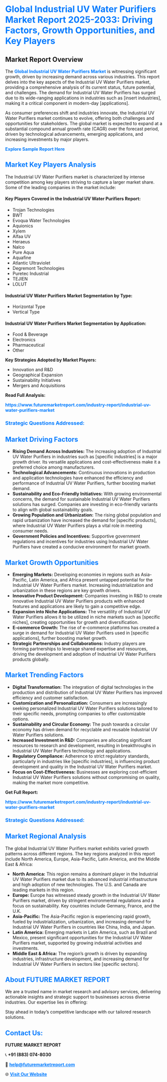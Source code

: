 <h1 style="color: #007BFF;">Global Industrial UV Water Purifiers Market Report 2025-2033: Driving Factors, Growth Opportunities, and Key Players</h1>

<section id="overview">
<h2>Market Report Overview</h2>
<p>The <a href="https://www.futuremarketreport.com/industry-report/industrial-uv-water-purifiers-market" style="color: #007BFF; text-decoration: none;"><strong>Global Industrial UV Water Purifiers Market</strong></a> is witnessing significant growth, driven by increasing demand across various industries. This report delves into the key aspects of the Industrial UV Water Purifiers market, providing a comprehensive analysis of its current status, future potential, and challenges. The demand for Industrial UV Water Purifiers has surged due to its wide-ranging applications in industries such as [insert industries], making it a critical component in modern-day [applications].</p>
<p>As consumer preferences shift and industries innovate, the Industrial UV Water Purifiers market continues to evolve, offering both challenges and opportunities for stakeholders. The global market is expected to expand at a substantial compound annual growth rate (CAGR) over the forecast period, driven by technological advancements, emerging applications, and increasing investments by major players.</p>
</section>

<section id="overview">
<p><a href="https://www.futuremarketreport.com/request-sample/reportId=102391" style="color: #007BFF; text-decoration: none;"><strong>Explore Sample Report Here</strong></a></p>
</section>

<section id="key-players">
<h2 style="color: #007BFF;">Market Key Players Analysis</h2>
<p>The Industrial UV Water Purifiers market is characterized by intense competition among key players striving to capture a larger market share. Some of the leading companies in the market include:</p>
<h4>Key Players Covered in the Industrial UV Water Purifiers Report:</h4>
<ul><li>Trojan Technologies</li><li>BWT</li><li>Evoqua Water Technologies</li><li>Aquionics</li><li>Xylem</li><li>Alfaa UV</li><li>Heraeus</li><li>Nalco</li><li>Pure Aqua</li><li>Aquafine</li><li>Atlantic Ultraviolet</li><li>Degremont Technologies</li><li>Puretec Industrial</li><li>TEJIEN</li><li>LOLUT</li></ul>
<h4>Industrial UV Water Purifiers Market Segmentation by Type:</h4>
<ul><li>Horizontal Type</li><li>Vertical Type</li></ul>

<h4>Industrial UV Water Purifiers Market Segmentation by Application:</h4>
<ul><li>Food &amp; Beverage</li><li>Electronics</li><li>Pharmaceutical</li><li>Other</li></ul>
<p><strong>Key Strategies Adopted by Market Players:</strong></p>
<ul>
<li>Innovation and R&D</li>
<li>Geographical Expansion</li>
<li>Sustainability Initiatives</li>
<li>Mergers and Acquisitions</li>
</ul>
</section>

<section>
<p><strong>Read Full Analysis: </strong></p><a href="https://www.futuremarketreport.com/industry-report/industrial-uv-water-purifiers-market" style="color: #007BFF; text-decoration: none;"><strong>https://www.futuremarketreport.com/industry-report/industrial-uv-water-purifiers-market</strong></a>
<h3 style="color: #007BFF;">Strategic Questions Addressed:</h3>
</section>

<section id="driving-factors">
<h2 style="color: #007BFF;">Market Driving Factors</h2>
<ul>
<li><strong>Rising Demand Across Industries:</strong> The increasing adoption of Industrial UV Water Purifiers in industries such as [specific industries] is a major growth driver. Its versatile applications and cost-effectiveness make it a preferred choice among manufacturers.</li>
<li><strong>Technological Advancements:</strong> Continuous innovations in production and application technologies have enhanced the efficiency and performance of Industrial UV Water Purifiers, further boosting market demand.</li>
<li><strong>Sustainability and Eco-Friendly Initiatives:</strong> With growing environmental concerns, the demand for sustainable Industrial UV Water Purifiers solutions has surged. Companies are investing in eco-friendly variants to align with global sustainability goals.</li>
<li><strong>Growing Population and Urbanization:</strong> The rising global population and rapid urbanization have increased the demand for [specific products], where Industrial UV Water Purifiers plays a vital role in meeting consumer needs.</li>
<li><strong>Government Policies and Incentives:</strong> Supportive government regulations and incentives for industries using Industrial UV Water Purifiers have created a conducive environment for market growth.</li>
</ul>
</section>

<section id="growth-opportunities">
<h2 style="color: #007BFF;">Market Growth Opportunities</h2>
<ul>
<li><strong>Emerging Markets:</strong> Developing economies in regions such as Asia-Pacific, Latin America, and Africa present untapped potential for the Industrial UV Water Purifiers market. Increasing industrialization and urbanization in these regions are key growth drivers.</li>
<li><strong>Innovative Product Development:</strong> Companies investing in R&D to create innovative Industrial UV Water Purifiers products with enhanced features and applications are likely to gain a competitive edge.</li>
<li><strong>Expansion into Niche Applications:</strong> The versatility of Industrial UV Water Purifiers allows it to be utilized in niche markets such as [specific niches], creating opportunities for growth and diversification.</li>
<li><strong>E-commerce Growth:</strong> The rise of e-commerce platforms has created a surge in demand for Industrial UV Water Purifiers used in [specific applications], further boosting market growth.</li>
<li><strong>Strategic Partnerships and Collaborations:</strong> Industry players are forming partnerships to leverage shared expertise and resources, driving the development and adoption of Industrial UV Water Purifiers products globally.</li>
</ul>
</section>

<section id="trending-factors">
<h2 style="color: #007BFF;">Market Trending Factors</h2>
<ul>
<li><strong>Digital Transformation:</strong> The integration of digital technologies in the production and distribution of Industrial UV Water Purifiers has improved efficiency and customer satisfaction.</li>
<li><strong>Customization and Personalization:</strong> Consumers are increasingly seeking personalized Industrial UV Water Purifiers solutions tailored to their specific needs, prompting companies to offer customizable options.</li>
<li><strong>Sustainability and Circular Economy:</strong> The push towards a circular economy has driven demand for recyclable and reusable Industrial UV Water Purifiers solutions.</li>
<li><strong>Increased Investment in R&D:</strong> Companies are allocating significant resources to research and development, resulting in breakthroughs in Industrial UV Water Purifiers technology and applications.</li>
<li><strong>Regulatory Compliance:</strong> Adherence to strict regulatory standards, particularly in industries like [specific industries], is influencing product development and quality in the Industrial UV Water Purifiers market.</li>
<li><strong>Focus on Cost-Effectiveness:</strong> Businesses are exploring cost-efficient Industrial UV Water Purifiers solutions without compromising on quality, making the market more competitive.</li>
</ul>
</section>

<section>
<p><strong>Get Full Report: </strong></p><a href="https://www.futuremarketreport.com/industry-report/industrial-uv-water-purifiers-market" style="color: #007BFF; text-decoration: none;"><strong>https://www.futuremarketreport.com/industry-report/industrial-uv-water-purifiers-market</strong></a>
<h3 style="color: #007BFF;">Strategic Questions Addressed:</h3>
</section>


<section id="regional-analysis">
<h2 style="color: #007BFF;">Market Regional Analysis</h2>
<p>The global Industrial UV Water Purifiers market exhibits varied growth patterns across different regions. The key regions analyzed in this report include North America, Europe, Asia-Pacific, Latin America, and the Middle East & Africa:</p>
<ul>
<li><strong>North America:</strong> This region remains a dominant player in the Industrial UV Water Purifiers market due to its advanced industrial infrastructure and high adoption of new technologies. The U.S. and Canada are leading markets in this region.</li>
<li><strong>Europe:</strong> Europe has witnessed steady growth in the Industrial UV Water Purifiers market, driven by stringent environmental regulations and a focus on sustainability. Key countries include Germany, France, and the U.K.</li>
<li><strong>Asia-Pacific:</strong> The Asia-Pacific region is experiencing rapid growth, fueled by industrialization, urbanization, and increasing demand for Industrial UV Water Purifiers in countries like China, India, and Japan.</li>
<li><strong>Latin America:</strong> Emerging markets in Latin America, such as Brazil and Mexico, present significant opportunities for the Industrial UV Water Purifiers market, supported by growing industrial activities and investments.</li>
<li><strong>Middle East & Africa:</strong> The region’s growth is driven by expanding industries, infrastructure development, and increasing demand for Industrial UV Water Purifiers in sectors like [specific sectors].</li>
</ul>
</section>

<footer>
<h2 style="color: #007BFF;">About FUTURE MARKET REPORT</h2>
<p>We are a trusted name in market research and advisory services, delivering actionable insights and strategic support to businesses across diverse industries. Our expertise lies in offering:</p>

<p>Stay ahead in today’s competitive landscape with our tailored research solutions.</p>

<h2 style="color: #007BFF;">Contact Us:</h2>
<p><strong>FUTURE MARKET REPORT</strong></p>
<p>📞 <strong>+91 (883) 074-8030</strong></p>
<p>📧 <strong><a href="mailto:help@futuremarketreport.com" style="color: #007BFF;">help@futuremarketreport.com</a></strong></p>
<p>🌐 <strong><a href="https://www.futuremarketreport.com/" style="color: #007BFF;">Visit Our Website</a></strong></p>
</footer>